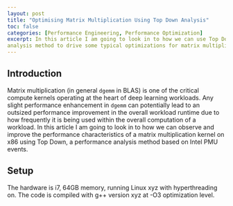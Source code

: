 ```yaml
---
layout: post
title: "Optimising Matrix Multiplication Using Top Down Analysis"
toc: false 
categories: [Performance Engineering, Performance Optimization]
excerpt: In this article I am going to look in to how we can use Top Down microarchitectural
analysis method to drive some typical optimizations for matrix multiplication. 
---
```


## Introduction

Matrix multiplication (in general `dgemm` in BLAS) is one of the critical compute 
kernels operating at the heart of deep learning workloads. Any slight performance 
enhancement in `dgemm` can potentially lead to an outsized performance improvement 
in the overall workload runtime due to how frequently it is being used within the
overall computation of a workload. In this article I am going to look in to how we
can observe and improve the performance characteristics of a matrix multiplication
kernel on x86 using Top Down, a performance analysis method based on Intel PMU events. 

## Setup

The hardware is i7, 64GB memory, running Linux xyz with hyperthreading on. 
The code is compiled with g++ version xyz at -O3 optimization level.
